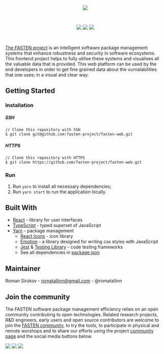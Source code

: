 <p align="center">
    <img src="https://user-images.githubusercontent.com/45048351/89221900-bdad6400-d5dc-11ea-8136-533875bbee8e.jpg">
</p>
<br/>
<p align="center">
    <a href="https://github.com/fasten-project/fasten-web/actions" alt="GitHub Workflow Status">
        <img src="https://img.shields.io/github/workflow/status/fasten-project/fasten-web/Java%20CI?logo=GitHub%20Actions&logoColor=white&style=for-the-badge" /></a>
    <a href="https://github.com/fasten-project/fasten-web/releases" alt="GitHub Workflow Status">
                <img src="https://img.shields.io/github/v/release/fasten-project/fasten-web?logo=GitHub&style=for-the-badge" /></a>
    <a href="https://github.com/fasten-project/fasten-web/" alt="Gitter">
            <img src="https://img.shields.io/gitter/room/fasten-project/fasten-web?style=for-the-badge&logo=gitter" /></a>
</p>
<br/>

[The FASTEN project](https://github.com/fasten-project/fasten) is an intelligent software package management systems that enhance robustness and security in software ecosystems. This frontend project helps to fully utilise these systems and visualises all the valuable data that is provided. This web platform can be used by the end developers in order to get fine grained data about the vurnalabilities that one uses; in a visual and clear way.


## Getting Started

### Installation

##### SSH

```
// Clone this repository with SSH
$ git clone git@github.com:fasten-project/fasten-web.git
```

##### HTTPS

```
// Clone this repository with HTTPS
$ git clone https://github.com/fasten-project/fasten-web.git
```

### Run

1) Run `yarn` to install all necessary dependencies;
1) Run `yarn start` to run the application locally.


## Built With
- [React](http://reactjs.org) - library for user interfaces
- [TypeScript](http://typescriptlang.org) - typed superset of JavaScript
- [Yarn](https://yarnpkg.com) - package management
  - [React Icons](https://react-icons.github.io/react-icons/) - icon library
  - [Emotion](https://emotion.sh/) - a library designed for writing css styles with JavaScript
  - [Jest](http://jestjs.io) & [Testing Library](https://testing-library.com) - code testing frameworks
  - See all dependencies in [package.json](/frontend/package.json)


## Maintainer
Roman Sirokov - <romatallinn@gmail.com> - @romatallinn


## Join the community

The FASTEN software package management efficiency relies on an open community contributing to open technologies. Related research projects, R&D engineers, early users and open source contributors are welcome to join the [FASTEN community](https://www.fasten-project.eu/view/Main/Community), to try the tools, to participate in physical and remote worshops and to share our efforts using the project [community page](https://www.fasten-project.eu/view/Main/Community) and the social media buttons below.  
<p>
    <a href="http://www.twitter.com/FastenProject" alt="Fasten Twitter">
        <img src="https://img.shields.io/badge/%20-Twitter-%231DA1F2?logo=Twitter&style=for-the-badge&logoColor=white" /></a>
    <a href="http://www.slideshare.net/FastenProject" alt="GitHub Workflow Status">
                <img src="https://img.shields.io/badge/%20-SlideShare-%230077B5?logo=slideshare&style=for-the-badge&logoColor=white" /></a>
    <a href="http://www.linkedin.com/groups?gid=12172959" alt="Gitter">
            <img src="https://img.shields.io/badge/%20-LinkedIn-%232867B2?logo=linkedin&style=for-the-badge&logoColor=white" /></a>
</p>

